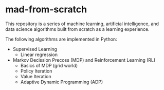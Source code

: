 # mad-from-scratch
This repository is a series of machine learning, artificial intelligence, and data science algorithms built from scratch as a learning experience.

The following algorithms are implemented in Python:

- Supervised Learning
	- Linear regression
- Markov Decission Precoss (MDP) and Reinforcement Learning (RL)
	- Basics of MDP (grid world)
	- Policy Iteration
	- Value Iteration
	- Adaptive Dynamic Programming (ADP)
